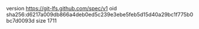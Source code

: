 version https://git-lfs.github.com/spec/v1
oid sha256:d6217a009db866a4deb0ed5c239e3ebe5feb5d15d40a29bc1f775b0bc7d0093d
size 1711
